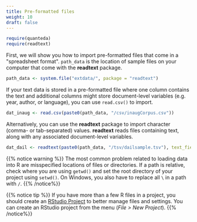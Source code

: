 ```yaml
---
title: Pre-formatted files
weight: 10
draft: false
---
```



```r
require(quanteda)
require(readtext)
```

First, we will show you how to import pre-formatted files that come in a "spreadsheet format". `path_data` is the location of sample files on your computer that come with the **readtext** package.


```r
path_data <- system.file("extdata/", package = "readtext")
```

If your text data is stored in a pre-formatted file where one column contains the text and additional columns might store document-level variables (e.g. year, author, or language), you can use `read.csv()` to import.


```r
dat_inaug <- read.csv(paste0(path_data, "/csv/inaugCorpus.csv"))
```

Alternatively, you can use the **readtext** package to import character (comma- or tab-separated) values. **readtext** reads files containing text, along with any associated document-level variables.


```r
dat_dail <- readtext(paste0(path_data, "/tsv/dailsample.tsv"), text_field = "speech")
```

{{% notice warning %}}
The most common problem related to loading data into R are misspecified locations of files or directories. If a path is relative, check where you are using `getwd()` and set the root directory of your project using `setwd()`. On Windows, you also have to replace all `\` in a path with `/`.
{{% /notice%}}

{{% notice tip %}}
If you have more than a few R files in a project, you should create an [RStudio Project](https://support.rstudio.com/hc/en-us/articles/200526207-Using-Projects) to better manage files and settings. You can create an RStudio project from the menu (_File > New Project_).
{{% /notice%}}
